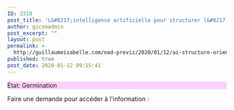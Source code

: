 ```yaml
---
ID: 2318
post_title: 'L&#8217;intelligence artificielle pour structurer l&#8217;orientation créative et dynamiser le focus'
author: gicomadmin
post_excerpt: ""
layout: post
permalink: >
  http://guillaumeisabelle.com/nad-previz/2020/01/12/ai-structure-orientation-focus/
published: true
post_date: 2020-01-12 09:55:41
---
```

<!-- wp:paragraph {"customBackgroundColor":"#fbd0fb","fontSize":"huge"} -->

<p style="background-color:#fbd0fb" class="has-background has-huge-font-size">
  État: Germination
</p>

<!-- /wp:paragraph -->

<!-- wp:more -->

<!--more-->

<!-- /wp:more -->

<!-- wp:paragraph {"backgroundColor":"luminous-vivid-orange","fontSize":"medium"} -->

<p class="has-background has-medium-font-size has-luminous-vivid-orange-background-color">
  Faire une demande pour accéder à l'information :
</p>

<!-- /wp:paragraph -->